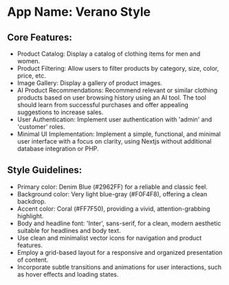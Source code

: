 # **App Name**: Verano Style

## Core Features:

- Product Catalog: Display a catalog of clothing items for men and women.
- Product Filtering: Allow users to filter products by category, size, color, price, etc.
- Image Gallery: Display a gallery of product images.
- AI Product Recommendations: Recommend relevant or similar clothing products based on user browsing history using an AI tool. The tool should learn from successful purchases and offer appealing suggestions to increase sales.
- User Authentication: Implement user authentication with 'admin' and 'customer' roles.
- Minimal UI Implementation: Implement a simple, functional, and minimal user interface with a focus on clarity, using Nextjs without additional database integration or PHP.

## Style Guidelines:

- Primary color: Denim Blue (#2962FF) for a reliable and classic feel.
- Background color: Very light blue-gray (#F0F4F8), offering a clean backdrop.
- Accent color: Coral (#FF7F50), providing a vivid, attention-grabbing highlight.
- Body and headline font: 'Inter', sans-serif, for a clean, modern aesthetic suitable for headlines and body text.
- Use clean and minimalist vector icons for navigation and product features.
- Employ a grid-based layout for a responsive and organized presentation of content.
- Incorporate subtle transitions and animations for user interactions, such as hover effects and loading states.